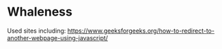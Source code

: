 # Whaleness

Used sites including:
https://www.geeksforgeeks.org/how-to-redirect-to-another-webpage-using-javascript/

